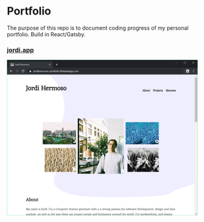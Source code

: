 # Portfolio

The purpose of this repo is to document coding progress of my personal portfolio. Build in React/Gatsby.

### [ jordi.app ](https://jordi.app/)
![](preview-imgs/react-gatsby.png)
